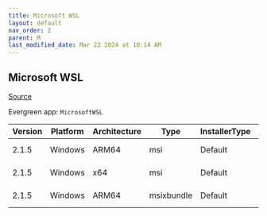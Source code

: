 ```yaml
---
title: Microsoft WSL
layout: default
nav_order: 2
parent: M
last_modified_date: Mar 22 2024 at 10:14 AM
---
```


## Microsoft WSL

[Source](https://github.com/microsoft/wsl/)

Evergreen app: `MicrosoftWSL`

| Version | Platform | Architecture | Type       | InstallerType | Date       | Size      | URI                                                                                                                                                                                                        |
| ------- | -------- | ------------ | ---------- | ------------- | ---------- | --------- | ---------------------------------------------------------------------------------------------------------------------------------------------------------------------------------------------------------- |
| 2.1.5   | Windows  | ARM64        | msi        | Default       | 03/07/2024 | 123244544 | [https://github.com/microsoft/WSL/releases/download/2.1.5/wsl.2.1.5.0.ARM64.msi](https://github.com/microsoft/WSL/releases/download/2.1.5/wsl.2.1.5.0.ARM64.msi)                                           |
| 2.1.5   | Windows  | x64          | msi        | Default       | 03/07/2024 | 133984256 | [https://github.com/microsoft/WSL/releases/download/2.1.5/wsl.2.1.5.0.x64.msi](https://github.com/microsoft/WSL/releases/download/2.1.5/wsl.2.1.5.0.x64.msi)                                               |
| 2.1.5   | Windows  | ARM64        | msixbundle | Default       | 03/07/2024 | 257123076 | [https://github.com/microsoft/WSL/releases/download/2.1.5/Microsoft.WSL_2.1.5.0_x64_ARM64.msixbundle](https://github.com/microsoft/WSL/releases/download/2.1.5/Microsoft.WSL_2.1.5.0_x64_ARM64.msixbundle) |
